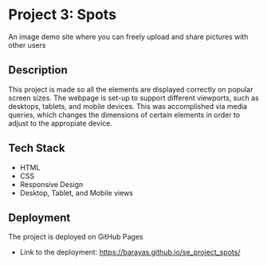 # Project 3: Spots

An image demo site where you can freely upload and share pictures with other users

## Description

This project is made so all the elements are displayed correctly on popular screen sizes. The webpage is set-up to support different viewports, such as desktops, tablets, and mobile devices. This was accomplished via media queries, which changes the dimensions of certain elements in order to adjust to the appropiate device.

## Tech Stack

- HTML
- CSS
- Responsive Design
- Desktop, Tablet, and Mobile views

## Deployment

The project is deployed on GitHub Pages

- Link to the deployment: https://barayas.github.io/se_project_spots/
